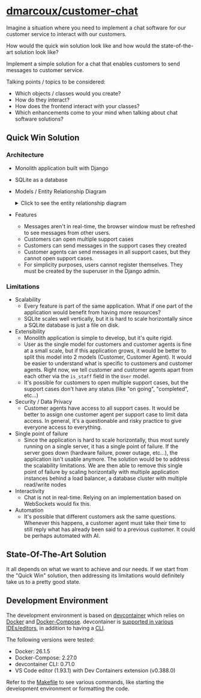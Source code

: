 # <a href="https://github.com/dmarcoux/customer-chat">dmarcoux/customer-chat</a>

Imagine a situation where you need to implement a chat software for our
customer service to interact with our customers.

How would the quick win solution look like and how would the state-of-the-art
solution look like?

Implement a simple solution for a chat that enables customers to send
messages to customer service.

Talking points / topics to be considered:

- Which objects / classes would you create?
- How do they interact?
- How does the frontend interact with your classes?
- Which enhancements come to your mind when talking about chat software solutions?

## Quick Win Solution

### Architecture

- Monolith application built with Django
- SQLite as a database
- Models / Entity Relationship Diagram
    <details>
      <summary>Click to see the entity relationship diagram</summary>

    #### Entity Relationship Diagram

    ```mermaid
        erDiagram
            UserCustomer["User (Customer)"]
            UserCustomerAgent["User (Customer Agent)"]

            UserCustomer ||--o{ SupportCase : opens
            UserCustomer ||--o{ Message : sends
            UserCustomerAgent ||--o{ Message : sends
            SupportCase ||--o{ Message : has
    ```
    </details>

- Features
    - Messages aren't in real-time, the browser window must be refreshed to see
    messages from other users.
    - Customers can open multiple support cases
    - Customers can send messages in the support cases they created
    - Customer agents can send messages in all support cases, but they cannot
    open support cases.
    - For simplicity purposes, users cannot register themselves. They must be
    created by the superuser in the Django admin.

### Limitations

- Scalability
    - Every feature is part of the same application. What if one part of the application would benefit from having more resources?
    - SQLite scales well vertically, but it is hard to scale horizontally since a SQLite database is just a file on disk.
- Extensibility
    - Monolith application is simple to develop, but it's quite rigid.
    - User as the single model for customers and customer agents is fine at a small scale, but if this application grows, it would be better to
      split this model into 2 models (Customer, Customer Agent). It would be easier to understand what is specific to customers and customer agents.
      Right now, we tell customer and customer agents apart from each other via the `is_staff` field in the `User` model.
    - It's possible for customers to open multiple support cases, but the support cases don't have any status (like "on going", "completed", etc...)
- Security / Data Privacy
    - Customer agents have access to all support cases. It would be better to assign one customer agent per support case
      to limit data access. In general, it's a questionable and risky practice to give everyone access
      to everything.
- Single point of failure
    - Since the application is hard to scale horizontally, thus most surely running on a single server, it has
      a single point of failure. If the server goes down (hardware failure, power outage, etc...), the application
      isn't usable anymore. The solution would be to address the scalability limitations. We are then able to
      remove this single point of failure by scaling horizontally with multiple application instances behind a
      load balancer, a database cluster with multiple read/write nodes
- Interactivity
    - Chat is not in real-time. Relying on an implementation based on WebSockets would fix this.
- Automation
    - It's possible that different customers ask the same questions. Whenever
      this happens, a customer agent must take their time to still reply what has
      already been said to a previous customer. It could be perhaps automated with
      AI.

## State-Of-The-Art Solution

It all depends on what we want to achieve and our needs. If we start from the
"Quick Win" solution, then addressing its limitations would definitely take us
to a pretty good state.

## Development Environment

The development environment is based on [devcontainer](https://containers.dev/)
which relies on [Docker](https://www.docker.com/) and
[Docker-Compose](https://docs.docker.com/compose/). devcontainer is [supported
in various IDEs/editors](https://containers.dev/supporting), in addition to
having a [CLI](https://github.com/devcontainers/cli).

The following versions were tested:
- Docker: 26.1.5
- Docker-Compose: 2.27.0
- devcontainer CLI: 0.71.0
- VS Code editor (1.93.1) with Dev Containers extension (v0.388.0)

Refer to the [Makefile](./Makefile) to see various commands, like starting the
development environment or formatting the code.
